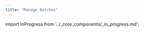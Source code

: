 ```yaml
---
title: "Manage Batches"
---
```


import InProgress from '../_core_components/_in_progress.md';

<InProgress/>